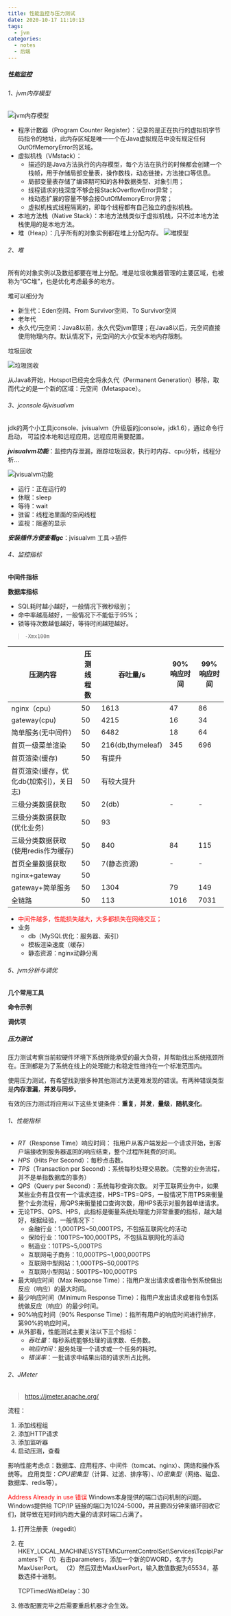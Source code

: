 ```yaml
---
title: 性能监控与压力测试
date: 2020-10-17 11:10:13
tags:
  - jvm
categories:
  - notes
  - 后端
---
```


##### 性能监控

###### 1、jvm内存模型

![jvm内存模型](https://gitee.com/lao-biao/Pictures/raw/master/%E5%90%8E%E7%AB%AF/jvm%E5%86%85%E5%AD%98%E6%A8%A1%E5%9E%8B.png)

- 程序计数器（Program Counter Register）：记录的是正在执行的虚拟机字节码指令的地址，此内存区域是唯一一个在Java虚拟规范中没有规定任何OutOfMemoryError的区域。
- 虚拟机栈（VMstack）：
  - 描述的是Java方法执行的内存模型，每个方法在执行的时候都会创建一个栈帧，用于存储局部变量表，操作数栈，动态链接，方法接口等信息。
  - 局部变量表存储了编译期可知的各种数据类型、对象引用；
  - 线程请求的栈深度不够会报StackOverflowError异常；
  - 栈动态扩展的容量不够会报OutOfMemoryError异常；
  - 虚拟机栈式线程隔离的，即每个线程都有自己独立的虚拟机栈。
- 本地方法栈（Native Stack）：本地方法栈类似于虚拟机栈，只不过本地方法栈使用的是本地方法。
- 堆（Heap）：几乎所有的对象实例都在堆上分配内存。
  ![堆模型](https://gitee.com/lao-biao/Pictures/raw/master/%E5%90%8E%E7%AB%AF/%E5%A0%86%E6%A8%A1%E5%9E%8B.png)

###### 2、堆

所有的对象实例以及数组都要在堆上分配。堆是垃圾收集器管理的主要区域，也被称为“GC堆”，也是优化考虑最多的地方。

堆可以细分为

- 新生代：Eden空间、From Survivor空间、To Survivor空间
- 老年代
- 永久代/元空间：Java8以前，永久代受jvm管理；在Java8以后，元空间直接使用物理内存。默认情况下，元空间的大小仅受本地内存限制。

垃圾回收

![垃圾回收](https://gitee.com/lao-biao/Pictures/raw/master/%E5%90%8E%E7%AB%AF/%E5%9E%83%E5%9C%BE%E5%9B%9E%E6%94%B6.png)

从Java8开始，Hotspot已经完全将永久代（Permanent Generation）移除，取而代之的是一个新的区域：元空间（Metaspace）。

###### 3、jconsole与jvisualvm

jdk的两个小工具jconsole、jvisualvm（升级版的jconsole，jdk1.6），通过命令行启动， 可监控本地和远程应用。远程应用需要配置。

***jvisualvm功能***：监控内存泄漏，跟踪垃圾回收，执行时内存、cpu分析，线程分析…

![jvisualvm功能](https://gitee.com/lao-biao/Pictures/raw/master/%E5%90%8E%E7%AB%AF/jvisualvm%E5%8A%9F%E8%83%BD.png)

- 运行：正在运行的
- 休眠：sleep
- 等待：wait
- 驻留：线程池里面的空闲线程
- 监视：阻塞的显示

***安装插件方便查看gc***：jvisualvm 工具->插件

###### 4、监控指标

**中间件指标**

**数据库指标**

- SQL耗时越小越好，一般情况下微秒级别；
- 命中率越高越好，一般情况下不能低于95%；
- 锁等待次数越低越好，等待时间越短越好。

> `-Xmx100m`

| 压测内容                               | 压测线程数 | 吞吐量/s          | 90%响应时间 | 99%响应时间 |
| -------------------------------------- | ---------- | ----------------- | ----------- | ----------- |
| nginx（cpu）                           | 50         | 1613              | 47          | 86          |
| gateway(cpu)                           | 50         | 4215              | 16          | 34          |
| 简单服务(无中间件)                     | 50         | 6482              | 18          | 64          |
| 首页一级菜单渲染                       | 50         | 216(db,thymeleaf) | 345         | 696         |
| 首页渲染(缓存)                         | 50         | 有提升            |             |             |
| 首页渲染(缓存，优化db(加索引)，关日志) | 50         | 有较大提升        |             |             |
| 三级分类数据获取                       | 50         | 2(db)             | -           | -           |
| 三级分类数据获取(优化业务)             | 50         | 93                |             |             |
| 三级分类数据获取(使用redis作为缓存)    | 50         | 840               | 84          | 115         |
| 首页全量数据获取                       | 50         | 7(静态资源)       | -           | -           |
| nginx+gateway                          | 50         |                   |             |             |
| gateway+简单服务                       | 50         | 1304              | 79          | 149         |
| 全链路                                 | 50         | 113               | 1016        | 7031        |

- <font color=red>中间件越多，性能损失越大，大多都损失在网络交互；</font>
- 业务
  - db（MySQL优化：服务器、索引）
  - 模板渲染速度（缓存）
  - 静态资源：nginx动静分离

###### 5、jvm分析与调优

**几个常用工具**

**命令示例**

**调优项**

##### 压力测试

压力测试考察当前软硬件环境下系统所能承受的最大负荷，并帮助找出系统瓶颈所在。压测都是为了系统在线上的处理能力和稳定性维持在一个标准范围内。

使用压力测试，有希望找到很多种其他测试方法更难发现的错误。有两种错误类型是**内存泄漏**，**并发与同步**。

有效的压力测试将应用以下这些关键条件：**重复**，**并发**，**量级**，**随机变化**。

###### 1、性能指标

- *RT*（Response Time）响应时间： 指用户从客户端发起一个请求开始，到客户端接收到服务器返回的响应结束，整个过程所耗费的时间。
- *HPS*（Hits Per Second）：每秒点击数。
- *TPS*（Transaction per Second）：系统每秒处理交易数。（完整的业务流程，并不是单指数据库的事务）
- *QPS*（Query per Second）：系统每秒查询次数。
  对于互联网业务中，如果某些业务有且仅有一个请求连接，HPS=TPS=QPS，一般情况下用TPS来衡量整个业务流程，用QPS来衡量接口查询次数，用HPS表示对服务器单继请求。
- 无论TPS、QPS、HPS，此指标是衡量系统处理能力非常重要的指标，越大越好，根据经验，一般情况下：
  - 金融行业：1,000TPS~50,000TPS，不包括互联网化的活动
  - 保险行业：100TPS~100,000TPS，不包括互联网化的活动
  - 制造业：10TPS~5,000TPS
  - 互联网电子商务：10,000TPS~1,000,000TPS
  - 互联网中型网站：1,000TPS~50,000TPS
  - 互联网小型网站：500TPS~100,000TPS
- 最大响应时间（Max Response Time）：指用户发出请求或者指令到系统做出反应（响应）的最大时间。
- 最少响应时间（Minimum Response Time）：指用户发出请求或者指令到系统做反应（响应）的最少时间。
- 90%响应时间（90% Response Time）：指所有用户的响应时间进行排序，第90%的响应时间。
- 从外部看，性能测试主要关注以下三个指标：
  - *吞吐量*：每秒系统能够处理的请求数、任务数。
  - *响应时间*：服务处理一个请求或一个任务的耗时。
  - *错误率*：一批请求中结果出错的请求所占比例。

###### 2、JMeter

> https://jmeter.apache.org/

流程：

1. 添加线程组
2. 添加HTTP请求
3. 添加监听器
4. 启动压测，查看

影响性能考虑点：数据库、应用程序、中间件（tomcat、nginx）、网络和操作系统等。
应用类型：*CPU密集型*（计算、过滤、排序等）、*IO密集型*（网络、磁盘、数据库、redis等）。

<font color=red>Address Already in use 错误</font>
Windows本身提供的端口访问机制的问题。
Windows提供给 TCP/IP 链接的端口为1024-5000，并且要四分钟来循环回收它们，就导致在短时间内跑大量的请求时端口占满了。

1. 打开注册表（regedit）

2. 在 HKEY_LOCAL_MACHINE\SYSTEM\CurrentControlSet\Services\Tcpip\Paramters下
   （1）右击parameters，添加一个新的DWORD，名字为MaxUserPort。
   （2）然后双击MaxUserPort，输入数值数据为65534，基数选择十进制。

   TCPTimedWaitDelay：30 

3. 修改配置完毕之后需要重启机器才会生效。
